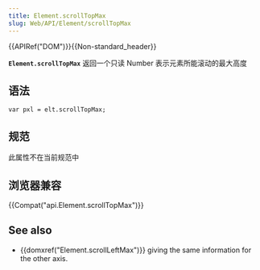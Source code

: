 ```yaml
---
title: Element.scrollTopMax
slug: Web/API/Element/scrollTopMax
---
```


{{APIRef("DOM")}}{{Non-standard_header}}

**`Element.scrollTopMax`** 返回一个只读 Number 表示元素所能滚动的最大高度

## 语法

```plain
var pxl = elt.scrollTopMax;
```

## 规范

此属性不在当前规范中

## 浏览器兼容

{{Compat("api.Element.scrollTopMax")}}

## See also

- {{domxref("Element.scrollLeftMax")}} giving the same information for the other axis.
